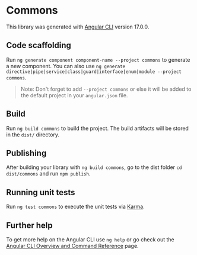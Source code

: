 # Commons

This library was generated with [Angular CLI](https://github.com/angular/angular-cli) version 17.0.0.

## Code scaffolding

Run `ng generate component component-name --project commons` to generate a new component. You can also use `ng generate directive|pipe|service|class|guard|interface|enum|module --project commons`.
> Note: Don't forget to add `--project commons` or else it will be added to the default project in your `angular.json` file.

## Build

Run `ng build commons` to build the project. The build artifacts will be stored in the `dist/` directory.

## Publishing

After building your library with `ng build commons`, go to the dist folder `cd dist/commons` and run `npm publish`.

## Running unit tests

Run `ng test commons` to execute the unit tests via [Karma](https://karma-runner.github.io).

## Further help

To get more help on the Angular CLI use `ng help` or go check out the [Angular CLI Overview and Command Reference](https://angular.io/cli) page.
